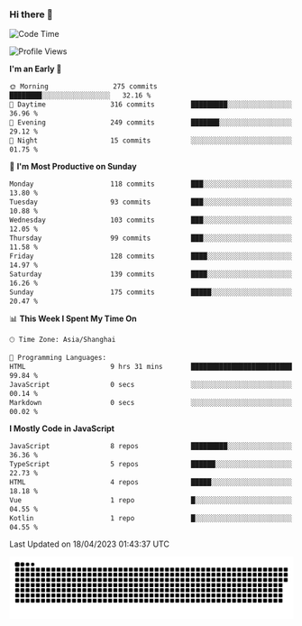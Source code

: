 ### Hi there 👋
<!--  ![visitors](https://visitor-badge.laobi.icu/badge?page_id=huamurui) -->

<!-- [![知乎](https://img.shields.io/badge/dynamic/json?url=https%3A%2F%2Fapi.swo.moe%2Fstats%2Fzhihu%2Fke-ai-wu-li-de-nan-hai-zi&query=count&color=282c34&label=%E7%9F%A5%E4%B9%8E&labelColor=0084ff&logo=zhihu&logoColor=ffffff&suffix=+%E5%85%B3%E6%B3%A8&cacheSeconds=3600)](https://www.zhihu.com/people/ke-ai-wu-li-de-nan-hai-zi)
 -->


<!--START_SECTION:waka-->
![Code Time](http://img.shields.io/badge/Code%20Time-504%20hrs%2013%20mins-blue)

![Profile Views](http://img.shields.io/badge/Profile%20Views-12-blue)

**I'm an Early 🐤** 

```text
🌞 Morning                275 commits         ████████░░░░░░░░░░░░░░░░░   32.16 % 
🌆 Daytime                316 commits         █████████░░░░░░░░░░░░░░░░   36.96 % 
🌃 Evening                249 commits         ███████░░░░░░░░░░░░░░░░░░   29.12 % 
🌙 Night                  15 commits          ░░░░░░░░░░░░░░░░░░░░░░░░░   01.75 % 
```
📅 **I'm Most Productive on Sunday** 

```text
Monday                   118 commits         ███░░░░░░░░░░░░░░░░░░░░░░   13.80 % 
Tuesday                  93 commits          ███░░░░░░░░░░░░░░░░░░░░░░   10.88 % 
Wednesday                103 commits         ███░░░░░░░░░░░░░░░░░░░░░░   12.05 % 
Thursday                 99 commits          ███░░░░░░░░░░░░░░░░░░░░░░   11.58 % 
Friday                   128 commits         ████░░░░░░░░░░░░░░░░░░░░░   14.97 % 
Saturday                 139 commits         ████░░░░░░░░░░░░░░░░░░░░░   16.26 % 
Sunday                   175 commits         █████░░░░░░░░░░░░░░░░░░░░   20.47 % 
```


📊 **This Week I Spent My Time On** 

```text
🕑︎ Time Zone: Asia/Shanghai

💬 Programming Languages: 
HTML                     9 hrs 31 mins       █████████████████████████   99.84 % 
JavaScript               0 secs              ░░░░░░░░░░░░░░░░░░░░░░░░░   00.14 % 
Markdown                 0 secs              ░░░░░░░░░░░░░░░░░░░░░░░░░   00.02 % 
```

**I Mostly Code in JavaScript** 

```text
JavaScript               8 repos             █████████░░░░░░░░░░░░░░░░   36.36 % 
TypeScript               5 repos             ██████░░░░░░░░░░░░░░░░░░░   22.73 % 
HTML                     4 repos             █████░░░░░░░░░░░░░░░░░░░░   18.18 % 
Vue                      1 repo              █░░░░░░░░░░░░░░░░░░░░░░░░   04.55 % 
Kotlin                   1 repo              █░░░░░░░░░░░░░░░░░░░░░░░░   04.55 % 
```




 Last Updated on 18/04/2023 01:43:37 UTC
<!--END_SECTION:waka-->

<!--
![知乎](https://stats.justsong.cn/api/zhihu?username=ke-ai-wu-li-de-nan-hai-zi)
![bilibili](https://stats.justsong.cn/api/bilibili/?id=144672037)
![leetcode](https://stats.justsong.cn/api/leetcode?username=yun-tai-f&cn=true)
![huamurui's Most used languages](https://github-readme-stats.vercel.app/api/top-langs?username=huamurui&show_icons=true&count_private=true&layout=compact&hide_border=true&langs_count=10)

<img align="right" src="https://github-readme-stats.vercel.app/api?username=huamurui&show_icons=true&theme=radical">

**huamurui/huamurui** is a ✨ _special_ ✨ repository because its `README.md` (this file) appears on your GitHub profile.

Here are some ideas to get you started:

- 🔭 I’m currently working on ...
- 🌱 I’m currently learning ...
- 👯 I’m looking to collaborate on ...
- 🤔 I’m looking for help with ...
- 💬 Ask me about ...
- 📫 How to reach me: ...
- 😄 Pronouns: ...
- ⚡ Fun fact: ...
-->

![huamurui](https://raw.githubusercontent.com/huamurui/huamurui/main/assets/github-contribution-grid-snake.svg)
<!-- ![huamurui](https://count.getloli.com/get/@huamurui) -->
